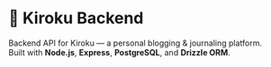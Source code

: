 # 📝 Kiroku Backend

Backend API for Kiroku — a personal blogging & journaling platform.  
Built with **Node.js**, **Express**, **PostgreSQL**, and **Drizzle ORM**.
